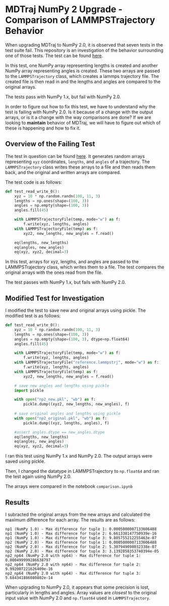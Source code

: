 # MDTraj NumPy 2 Upgrade - Comparison of LAMMPSTrajectory Behavior

When upgrading MDTraj to NumPy 2.0, it is observed that seven tests in the test suite fail.
This repository is an investigation of the behavior surrounding one of those tests.
The test can be found [here](https://github.com/mdtraj/mdtraj/blob/b4447a1a6e8e9899bafec4d7ffb8bdce5d41aa60/tests/test_lammpstrj.py#L58).

In this test, one NumPy array representing lengths is created and another NumPy array representing angles is created.
These two arrays are passed to the `LAMMPSTrajectory` class, which creates a lammps trajectory file.
The created file is then read in and the lengths and angles are compared to the original arrays.

The tests pass with NumPy 1.x, but fail with NumPy 2.0.

In order to figure out how to fix this test, we have to understand why the test is failing with NumPy 2.0. Is it because of a change with the output arrays, or is it a change with the way comparisons are done? If we are looking to **maintain** behavior of MDTraj, we will have to figure out which of these is happening and how to fix it.

## Overview of the Failing Test

The test in question can be found [here](https://github.com/mdtraj/mdtraj/blob/b4447a1a6e8e9899bafec4d7ffb8bdce5d41aa60/tests/test_lammpstrj.py#L58). It generates random arrays representing `xyz` coordinates, `lengths`, and `angles` of a trajectory. The `LAMMPSTrajectory` class writes these arrays to a file and then reads them back, and the original and written arrays are compared.

The test code is as follows:

```python
def test_read_write_0():
    xyz = 10 * np.random.randn(100, 11, 3)
    lengths = np.ones(shape=(100, 3))
    angles = np.empty(shape=(100, 3))
    angles.fill(45)

    with LAMMPSTrajectoryFile(temp, mode="w") as f:
        f.write(xyz, lengths, angles)
    with LAMMPSTrajectoryFile(temp) as f:
        xyz2, new_lengths, new_angles = f.read()

    eq(lengths, new_lengths)
    eq(angles, new_angles)
    eq(xyz, xyz2, decimal=3)
```
In this test, arrays for xyz, lengths, and angles are passed to the LAMMPSTrajectory class, which writes them to a file. The test compares the original arrays with the ones read from the file.

The test passes with NumPy 1.x, but fails with NumPy 2.0.

## Modified Test for Investigation

I modified the test to save new and original arrays using pickle. The modified test is as follows:

```python
def test_read_write_0():
    xyz = 10 * np.random.randn(100, 11, 3)
    lengths = np.ones(shape=(100, 3))
    angles = np.empty(shape=(100, 3), dtype=np.float64)
    angles.fill(45)

    with LAMMPSTrajectoryFile(temp, mode="w") as f:
        f.write(xyz, lengths, angles)
    with LAMMPSTrajectoryFile("reference.lammpstrj", mode="w") as f:
        f.write(xyz, lengths, angles)
    with LAMMPSTrajectoryFile(temp) as f:
        xyz2, new_lengths, new_angles = f.read()

    # save new angles and lengths using pickle
    import pickle

    with open("np2_new.pkl", "wb") as f:
        pickle.dump((xyz2, new_lengths, new_angles), f)
    
    # save original angles and lengths using pickle
    with open("np2_original.pkl", "wb") as f:
        pickle.dump((xyz, lengths, angles), f)

    #assert angles.dtype == new_angles.dtype
    eq(lengths, new_lengths)
    eq(angles, new_angles)
    eq(xyz, xyz2, decimal=3)
```

I ran this test using NumPy 1.x and NumPy 2.0. The output arrays were saved using pickle.

Then, I changed the datatype in LAMMPSTrajectory to `np.float64` and ran the test again using NumPy 2.0.

The arrays were compared in the notebook `comparison.ipynb`

## Results

I subracted the original arrays from the new arrays and calculated the maximum difference for each array. The results are as follows:

```
np1 (NumPy 1.0) - Max difference for tuple 1: 0.0005000007133606488
np1 (NumPy 1.0) - Max difference for tuple 2: 6.661338147750939e-16
np1 (NumPy 1.0) - Max difference for tuple 3: 9.805755212255463e-07
np2 (NumPy 2.0) - Max difference for tuple 1: 0.0005000007133606488
np2 (NumPy 2.0) - Max difference for tuple 2: 5.307949098032338e-07
np2 (NumPy 2.0) - Max difference for tuple 3: 3.1392858353740394e-05
np2_np64 (NumPy 2.0 with np64) - Max difference for tuple 1: 0.000499999286638797
np2_np64 (NumPy 2.0 with np64) - Max difference for tuple 2: 9.992007221626409e-16
np2_np64 (NumPy 2.0 with np64) - Max difference for tuple 3: 5.684341886080802e-14
```

When upgrading to NumPy 2.0, it appears that some precision is lost, particularly in lengths and angles. 
Array values are *closest* to the original input value with NumPy 2.0 and `np.float64` used in `LAMMPSTrajectory`.
